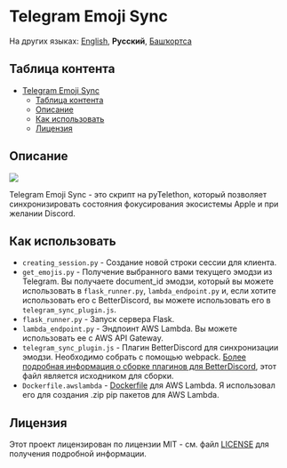 # Telegram Emoji Sync

На других языках: [English](README.md), **Русский**, [Башҡортса](README.ba.md)

## Таблица контента

- [Telegram Emoji Sync](#telegram-emoji-sync)
  - [Таблица контента](#таблица-контента)
  - [Описание](#описание)
  - [Как использовать](#как-использовать)
  - [Лицензия](#лицензия)


## Описание

![](https://digital-garden.website.yandexcloud.net/images/stuffs/scripts/telegram-status-sync/ca5e8fda-44ea-4a83-958d-9b6219601e99.gif)

Telegram Emoji Sync - это скрипт на pyTelethon, который позволяет синхронизировать состояния фокусирования экосистемы Apple и при желании Discord.

## Как использовать

- `creating_session.py` - Создание новой строки сессии для клиента.
- `get_emojis.py` - Получение выбранного вами текущего эмодзи из Telegram. Вы получаете document_id эмодзи, который вы можете использовать в `flask_runner.py`, `lambda_endpoint.py` и, если хотите использовать его с BetterDiscord, вы можете использовать его в `telegram_sync_plugin.js`.
- `flask_runner.py` - Запуск сервера Flask.
- `lambda_endpoint.py` - Эндпоинт AWS Lambda. Вы можете использовать ее с AWS API Gateway.
- `telegram_sync_plugin.js` - Плагин BetterDiscord для синхронизации эмодзи. Необходимо собрать с помощью webpack. [Более подробная информация о сборке плагинов для BetterDiscord](https://docs.betterdiscord.app/plugins/intermediate/bundling), этот файл является исходником для сборки.
- `Dockerfile.awslambda` - [Dockerfile](https://docs.aws.amazon.com/lambda/latest/dg/python-package.html) для AWS Lambda. Я использовал его для создания .zip pip пакетов для AWS Lambda.

## Лицензия

Этот проект лицензирован по лицензии MIT - см. файл [LICENSE](LICENSE) для получения подробной информации.
